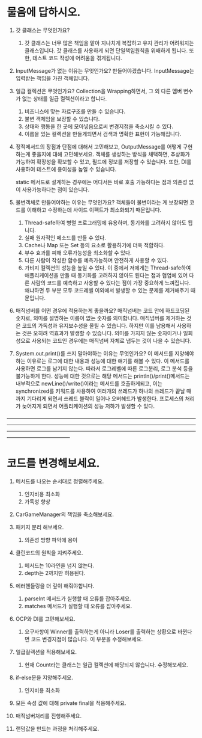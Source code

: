 # 물음에 답하시오.
1. 갓 클래스는 무엇인가요?
   1. 갓 클래스는 너무 많은 책임을 맡아 지나치게 복잡하고 유지 관리가 어려워지는 클래스입니다.
      갓 클래스를 사용하게 되면 단일책임원칙을 위배하게 됩니다. 또한, 테스트 코드 작성에 어려움을 겪게됩니다.

2. InputMessage가 없는 이유는 무엇인가요?
   만들어야겠습니다. InputMessage는 입력받는 책임을 가진 객체입니다.

3. 일급 컬렉션은 무엇인가요?
   Collection을 Wrapping하면서, 그 외 다른 멤버 변수가 없는 상태를 일급 컬렉션이라고 합니다.
   1. 비즈니스에 맞는 자료구조를 만들 수 있습니다.
   2. 불변 객체임을 보장할 수 있습니다.
   3. 상태와 행동을 한 곳에 모아넣음으로써 변경지점을 축소시킬 수 있다.
   4. 이름을 있는 컬렉션을 만들게되면서 검색과 명확한 표현이 가능해집니다.

4. 정적메서드의 장점과 단점에 대해서 고민해보고, OutputMessage를 어떻게 구현하는게 좋을지에 대해 고민해보세요.
   객체를 생성하는 방식을 채택하면, 추상화가 가능하여 확장성을 확보할 수 있고, 필드에 정보를 저장할 수 있습니다. 또한, DI를 사용하여 테스트에 용이성을 높일 수 있습니다.

   static 메서드로 설계하는 경우에는 어디서든 바로 호출 가능하다는 점과 의존성 없이 사용가능하다는 점이 있습니다.

5. 불변객체로 만들어야하는 이유는 무엇인가요?
   객체들이 불변이라는 게 보장되면 코드를 이해하고 수정하는데 사이드 이펙트가 최소화되기 때문입니다.
   1. Thread-safe하여 병렬 프로그래밍에 유용하며, 동기화를 고려하지 않아도 됩니다.
   2. 실패 원자적인 메소드를 만들 수 있다.
   3. Cache나 Map 또는 Set 등의 요소로 활용하기에 더욱 적합하다.
   4. 부수 효과를 피해 오류가능성을 최소화할 수 있다.
   5. 다른 사람이 작성한 함수를 예측가능하며 안전하게 사용할 수 있다.
   6. 가비지 컬렉션의 성능을 높일 수 있다.
      이 중에서 저에게는 Thread-safe하여 애플리케이션을 만들 때 동기화를 고려하지 않아도 된다는 점과 협업에 있어 다른 사람의 코드를 예측하고 사용할 수 있다는 점이 가장 중요하게 느껴집니다.
      왜냐하면 두 부분 모두 코드레벨 이외에서 발생할 수 있는 문제를 제거해주기 때문입니다.

6. 매직넘버를 어떤 경우에 적용하는게 좋을까요?
   매직넘버는 코드 안에 하드코딩된 숫자로, 의미를 설명하는 이름이 없는 숫자를 의미합니다. 매직넘버를 제거하는 것은 코드의 가독성과 유지보수성을 올릴 수 있습니다.
   하지만 이를 남용해서 사용하는 것은 오히려 역효과가 발생할 수 있습니다.
   의미를 가지지 않는 숫자이거나 일회성으로 사용되는 코드인 경우에는 매직넘버 자체로 냅두는 것이 나을 수 있습니다.

7. System.out.print()를 쓰지 말아야하는 이유는 무엇인가요?
   이 메서드를 지양해야하는 이유로는 로그에 대한 내용과 성능에 대한 얘기를 해볼 수 있다.
   이 메서드를 사용하면 로그를 남기지 않는다. 따라서 로그레벨에 따른 로그분리, 로그 분석 등을 불가능하게 한다. 
   성능에 대한 것으로는 해당 메서드는 println()/print()메서드는 내부적으로 newLine()/write()이라는 메서드를 호출하게되고, 이는 synchronized를 키워드를 사용하여 여러개의 쓰레드가 하나의 쓰레드가 끝날 때까지 기다리게 되면서 쓰레드 블락이 일어나 오버헤드가 발생한다.
   프로세스의 처리가 늦어지게 되면서 어플리케이션의 성능 저하가 발생할 수 있다.

————————————————————————————————————————————————————————————————————————————————————————————————————————————————————————
# 코드를 변경해보세요.
1. 메서드를 나오는 순서대로 정렬해주세요.
   1. 인지비용 최소화
   2. 가독성 향상

2. CarGameManager의 책임을 축소해보세요.

3. 패키지 분리 해보세요.
   1. 의존성 방향 파악에 용이

4. 클린코드의 원칙을 지켜주세요.
   1. 메서드는 10라인을 넘지 않는다.
   2. depth는 2까지만 허용된다.

5. 에러헨들링을 더 깊이 해줘야합니다.
   1. parseInt 메서드가 실행할 때 오류를 잡아주세요.
   2. matches 메서드가 실행할 때 오류를 잡아주세요.

6. OCP와 DI를 고민해보세요.
   1. 요구사항이 Winner를 출력하는게 아니라 Loser를 출력하는 상황으로 바뀐다면 코드 변경지점이 많습니다. 이 부분을 수정해보세요.

7. 일급컬렉션을 적용해보세요.
   1. 현재 Count라는 클래스는 일급 컬렉션에 해당되지 않습니다. 수정해보세요.

8. if-else문을 지양해주세요.
   1. 인지비용 최소화

9. 모든 속성 값에 대해 private final을 적용해주세요.

10. 매직넘버처리를 진행해주세요.

11. 랜덤값을 만드는 과정을 처리해주세요.